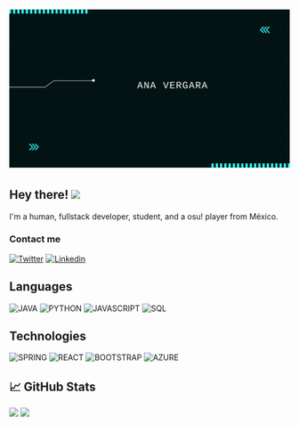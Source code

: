 <h1 align="center">
  <img src="assets/banner-git.gif" alt="Marton Lederer" />
</h1>

## Hey there! <img src="https://bestanimations.com/media/cats/1056407217cute-kitty-animated-gif-59.gif" width="25px">

I'm a human, fullstack developer, student,  and a osu! player from México.

### Contact me 
[![Twitter](https://img.shields.io/badge/Twitter-1DA1F2?style=for-the-badge&logo=twitter&logoColor=white)](https://twitter.com/intent/follow?screen_name=__anver)
[![Linkedin](https://img.shields.io/badge/LinkedIn-0077B5?style=for-the-badge&logo=linkedin&logoColor=white)](https://www.linkedin.com/in/anverdev)

## Languages

![JAVA](https://img.shields.io/badge/-Java-001?style=for-the-badge&logo=Java&color=167a5d)
![PYTHON](https://img.shields.io/badge/-Python-000?style=for-the-badge&logo=Python&color=167a5d)
![JAVASCRIPT](https://img.shields.io/badge/-JavaScript-000?style=for-the-badge&logo=JavaScript&color=167a5d)
![SQL](https://img.shields.io/badge/-SQL-000?style=for-the-badge&logo=MySQL&color=167a5d)

## Technologies

![SPRING](https://img.shields.io/badge/-Spring-000?style=for-the-badge&logo=Spring&color=167a5d)
![REACT](https://img.shields.io/badge/-React-000?style=for-the-badge&logo=React&color=167a5d)
![BOOTSTRAP](https://img.shields.io/badge/-Bootstrap-000?style=for-the-badge&logo=Bootstrap&color=167a5d)
![AZURE](https://img.shields.io/badge/-Azure-000?style=for-the-badge&logo=AzureCloud&color=167a5d)

## &#x1f4c8; GitHub Stats
<img height="190em" src="https://github-readme-stats.vercel.app/api?username=anver-dev&theme=vue-dark&show_icons=true&hide_border=true&&count_private=true&include_all_commits=true" />
<img src="https://github-readme-stats.vercel.app/api/top-langs/?username=anver-dev&theme=vue-dark&show_icons=true&hide_border=true&&count_private=true&include_all_commits=true" />





